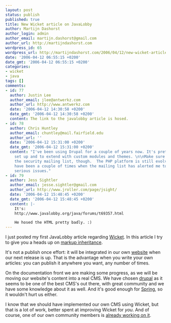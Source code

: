 ```yaml
---
layout: post
status: publish
published: true
title: New Wicket article on JavaLobby
author: Martijn Dashorst
author_login: admin
author_email: martijn.dashorst@gmail.com
author_url: http://martijndashorst.com
wordpress_id: 65
wordpress_url: http://martijndashorst.com/2006/04/12/new-wicket-article-on-javalobby/
date: '2006-04-12 06:55:15 +0200'
date_gmt: '2006-04-12 06:55:15 +0200'
categories:
- wicket
- java
tags: []
comments:
- id: 77
  author: Justin Lee
  author_email: jlee@antwerkz.com
  author_url: http://www.antwerkz.com
  date: '2006-04-12 14:30:58 +0200'
  date_gmt: '2006-04-12 14:30:58 +0200'
  content: The link to the javalobby article is hosed.
- id: 78
  author: Chris Huntley
  author_email: chuntley@mail.fairfield.edu
  author_url: ''
  date: '2006-04-12 15:31:00 +0200'
  date_gmt: '2006-04-12 15:31:00 +0200'
  content: "I've been using Drupal for a couple of years now. It's pretty easy to
    set up and to extend with custom modules and themes. \n\nMake sure you get on
    the security mailing list, though.  The PHP platform is still evolving, and there
    have been a couple of times when the mailing list has alerted me to some pretty
    serious issues."
- id: 79
  author: Jess Sightler
  author_email: jesse.sightler@gmail.com
  author_url: http://www.jroller.com/page/jsight/
  date: '2006-04-12 15:48:45 +0200'
  date_gmt: '2006-04-12 15:48:45 +0200'
  content: |-
    It's:
    http://www.javalobby.org/java/forums/t69357.html

    He hosed the HTML pretty badly. :)
---
```

<p>I just posted my first JavaLobby article regarding <a href="http://wicketframework.org">Wicket</a>. In this article I try to give you a heads up on <a href="http://www.javalobby.org/java/forums/t69357.html">markup inheritance</a>.</p>
<p>It's not a  publish once effort: it will be integrated in our own <a href="http://wicketframework.org">website</a> when our next release is up. That is the advantage when you write your own articles: you can publish it anywhere you want, any number of times.</p>
<p>On the documentation front we are making some progress, as we will be moving our website's content into a real CMS. We have chosen <a href="http://drupal.org">drupal</a> as it seems to be one of the best CMS's out there, with great community and we have some knowledge about it as well. And it's good enough for <a href="http://www.springframework.org">Spring</a>, so it wouldn't hurt us either.</p>
<p>I know that we should have implemented our own CMS using Wicket, but that is a lot of work, better spent at improving Wicket for <em>you</em>. And of course, one of our own community members is <a href="http://svn.sourceforge.net/viewcvs.cgi/wicket-stuff/trunk/wicket-contrib-cms/">already working on it</a>.</p>

